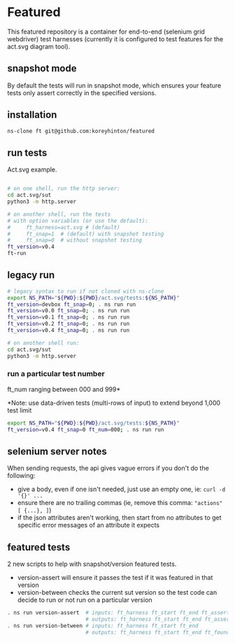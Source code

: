 # Featured

This featured repository is a container for end-to-end (selenium grid webdriver) test harnesses (currently
it is configured to test features for the act.svg diagram tool).

## snapshot mode

By default the tests will run in snapshot mode, which ensures your feature tests only assert correctly in the specified versions.

## installation

```sh
ns-clone ft git@github.com:koreyhinton/featured
```

## run tests

Act.svg example.

```sh

# on one shell, run the http server:
cd act.svg/sut
python3 -m http.server

# on another shell, run the tests
# with option variables (or use the default):
#     ft_harness=act.svg # (default)
#     ft_snap=1  # (default) with snapshot testing
#     ft_snap=0  # without snapshot testing
ft_version=v0.4
ft-run
```

## legacy run

```sh
# legacy syntax to run if not cloned with ns-clone
export NS_PATH="${PWD}:${PWD}/act.svg/tests:${NS_PATH}"
ft_version=devbox ft_snap=0; . ns run run
ft_version=v0.0 ft_snap=0; . ns run run
ft_version=v0.1 ft_snap=0; . ns run run
ft_version=v0.2 ft_snap=0; . ns run run
ft_version=v0.4 ft_snap=0; . ns run run

# on another shell run:
cd act.svg/sut
python3 -m http.server
```

### run a particular test number

ft_num ranging between 000 and 999\*

\*Note: use data-driven tests (multi-rows of input) to extend beyond 1,000 test limit

```sh
export NS_PATH="${PWD}:${PWD}/act.svg/tests:${NS_PATH}"
ft_version=v0.4 ft_snap=0 ft_num=000; . ns run run
```

## selenium server notes

When sending requests, the api gives vague errors if you don't do the following:
- give a body, even if one isn't needed, just use an empty one, ie: `curl -d '{}' ...`
- ensure there are no trailing commas (ie, remove this comma: `"actions" [ {...}, ]`)
- if the json attributes aren't working, then start from no attributes to get specific error
  messages of an attribute it expects


## featured tests

2 new scripts to help with snapshot/version featured tests.

- version-assert will ensure it passes the test if it was featured in that version
- version-between checks the current sut version so the test code can decide to run or not run on a particular version

```sh
. ns run version-assert  # inputs: ft_harness ft_start ft_end ft_assert
                         # outputs: ft_harness ft_start ft_end ft_assert ft_status ft_sut_v
. ns run version-between # inputs: ft_harness ft_start ft_end
                         # outputs: ft_harness ft_start ft_end ft_found
```

